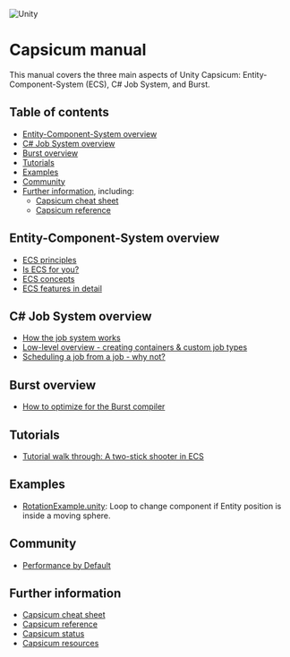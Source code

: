 ![Unity](https://unity3d.com/files/images/ogimg.jpg?1)
# Capsicum manual

This manual covers the three main aspects of Unity Capsicum: Entity-Component-System (ECS), C# Job System, and Burst.

## Table of contents

* [Entity-Component-System overview](#entity-component-system-overview)
* [C# Job System overview](#c-job-system-overview)
* [Burst overview](#burst-overview)
* [Tutorials](#tutorials)
* [Examples](#examples)
* [Community](#community)
* [Further information](#further-information), including:
  * [Capsicum cheat sheet](content/cheatsheet.md)
  * [Capsicum reference](reference/index.md)

## Entity-Component-System overview

* [ECS principles](content/ecs_principles_and_vision.md)
* [Is ECS for you?](content/is_ecs_for_you.md)
* [ECS concepts](content/ecs_concepts.md)
* [ECS features in detail](content/ecs_in_detail.md)

## C# Job System overview

* [How the job system works](reference/job_system.md)
* [Low-level overview - creating containers & custom job types](reference/custom_job_types.md)
* [Scheduling a job from a job - why not?](content/scheduling_a_job_from_a_job.md)

## Burst overview

* [How to optimize for the Burst compiler](content/burst_optimization.md)

## Tutorials

* [Tutorial walk through: A two-stick shooter in ECS](content/two_stick_shooter.md)

## Examples

* [RotationExample.unity](content/rotation_example.md): Loop to change component if Entity position is inside a moving sphere.

## Community

* [Performance by Default](http://unity3d.com/performance-by-default)

## Further information

- [Capsicum cheat sheet](content/cheatsheet.md)
- [Capsicum reference](reference/index.md)
- [Capsicum status](content/status.md)
- [Capsicum resources](content/resources.md)